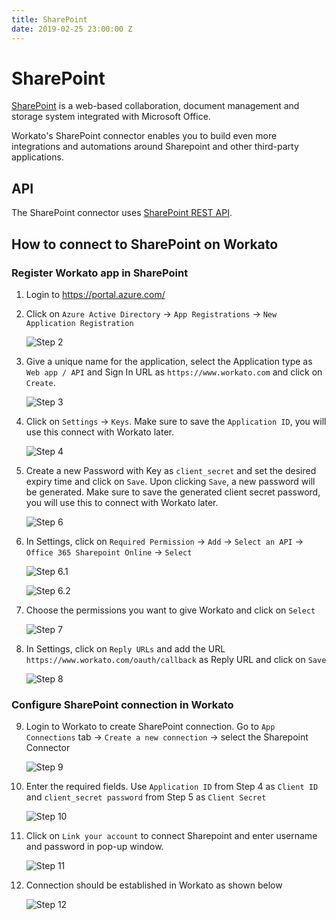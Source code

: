 ```yaml
---
title: SharePoint
date: 2019-02-25 23:00:00 Z
---
```


# SharePoint
[SharePoint](https://products.office.com/en-us/sharepoint/collaboration) is a web-based collaboration, document management and storage system integrated with Microsoft Office.

Workato's SharePoint connector enables you to build even more integrations and automations around Sharepoint and other third-party applications.

## API
The SharePoint connector uses [SharePoint REST API](https://docs.microsoft.com/en-us/sharepoint/dev/sp-add-ins/get-to-know-the-sharepoint-rest-service).

## How to connect to SharePoint on Workato

### Register Workato app in SharePoint
1. Login to https://portal.azure.com/
2. Click on `Azure Active Directory` -> `App Registrations` -> `New Application Registration`

    ![Step 2](~@img/connectors/sharepoint/img24.jpg)

3. Give a unique name for the application, select the Application type as `Web app / API` and Sign In URL as `​https://www.workato.com`​ and click on `Create`.

    ![Step 3](~@img/connectors/sharepoint/img2.jpg)

4. Click on `Settings` -> `Keys`. Make sure to save the `Application ID`, you will use this connect with Workato later.

    ![Step 4](~@img/connectors/sharepoint/img5.jpg)

5. Create a new Password with Key as `client_secret` and set the desired expiry time and click on `Save`. Upon clicking `Save`, a new password will be generated. Make sure to save the generated client secret password, you will use this to connect with Workato later.

    ![Step 6](~@img/connectors/sharepoint/img6.jpg)

6. In Settings, click on `Required Permission` -> `Add` -> `Select an API` -> `Office 365 Sharepoint Online` -> `Select`

    ![Step 6.1](~@img/connectors/sharepoint/img9.jpg)

    ![Step 6.2](~@img/connectors/sharepoint/img10.jpg)

7. Choose the permissions you want to give Workato and click on `Select`

    ![Step 7](~@img/connectors/sharepoint/img13.jpg)

8. In Settings, click on `Reply URLs` and add the URL `https://www.workato.com/oauth/callback​` as Reply URL and click on `Save`

    ![Step 8](~@img/connectors/sharepoint/img16.jpg)

### Configure SharePoint connection in Workato

9. Login to Workato to create SharePoint connection. Go to `App Connections` tab -> `Create a new connection` -> select the Sharepoint Connector

    ![Step 9](~@img/connectors/sharepoint/image10.png)

10. Enter the required fields. Use `Application ID` from Step 4 as `Client ID` and `client_secret password` from Step 5 as `Client Secret`

    ![Step 10](~@img/connectors/sharepoint/image27.png)

11. Click on `Link your account` to connect Sharepoint and enter username and password in pop-up window.

    ![Step 11](~@img/connectors/sharepoint/image26.png)

12. Connection should be established in Workato as shown below

    ![Step 12](~@img/connectors/sharepoint/image28.png)

